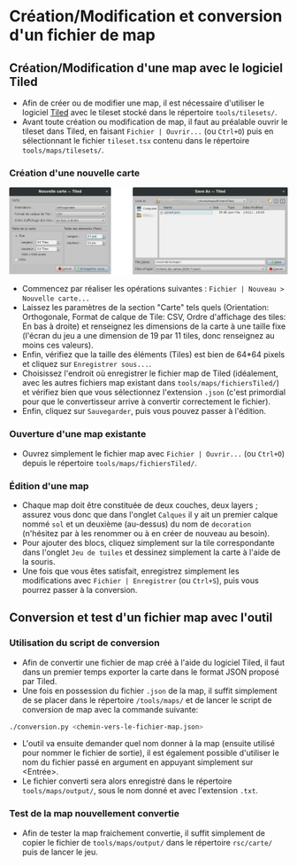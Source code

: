 # Création/Modification et conversion d'un fichier de map

## Création/Modification d'une map avec le logiciel Tiled

- Afin de créer ou de modifier une map, il est nécessaire d'utiliser le logiciel [Tiled](https://www.mapeditor.org/) avec le tileset stocké dans le répertoire `tools/tilesets/`.
- Avant toute création ou modification de map, il faut au préalable ouvrir le tileset dans Tiled, en faisant `Fichier | Ouvrir...` (ou `Ctrl+O`) puis en sélectionnant le fichier `tileset.tsx` contenu dans le répertoire `tools/maps/tilesets/`.

### Création d'une nouvelle carte

![Aperçu des étapes à réaliser](rsc/newmap.png "Aperçu des étapes à réaliser")


- Commencez par réaliser les opérations suivantes : `Fichier | Nouveau > Nouvelle carte...`
- Laissez les paramètres de la section "Carte" tels quels (Orientation: Orthogonale, Format de calque de Tile: CSV, Ordre d'affichage des tiles: En bas à droite) et renseignez les dimensions de la carte à une taille fixe (l'écran du jeu a une dimension de 19 par 11 tiles, donc renseignez au moins ces valeurs).
- Enfin, vérifiez que la taille des éléments (Tiles) est bien de 64*64 pixels et cliquez sur `Enregistrer sous...`.
- Choisissez l'endroit où enregistrer le fichier map de Tiled (idéalement, avec les autres fichiers map existant dans `tools/maps/fichiersTiled/`) et vérifiez bien que vous sélectionnez l'extension `.json` (c'est primordial pour que le convertisseur arrive à convertir correctement le fichier).
- Enfin, cliquez sur `Sauvegarder`, puis vous pouvez passer à l'édition.

### Ouverture d'une map existante

- Ouvrez simplement le fichier map avec `Fichier | Ouvrir...` (ou `Ctrl+O`) depuis le répertoire `tools/maps/fichiersTiled/`.

### Édition d'une map

- Chaque map doit être constituée de deux couches, deux layers ; assurez vous donc que dans l'onglet `Calques` il y ait un premier calque nommé `sol` et un deuxième (au-dessus) du nom de `decoration` (n'hésitez par à les renommer ou à en créer de nouveau au besoin).
- Pour ajouter des blocs, cliquez simplement sur la tile correspondante dans l'onglet `Jeu de tuiles` et dessinez simplement la carte à l'aide de la souris.
- Une fois que vous êtes satisfait, enregistrez simplement les modifications avec `Fichier | Enregistrer` (ou `Ctrl+S`), puis vous pourrez passer à la conversion.

## Conversion et test d'un fichier map avec l'outil

### Utilisation du script de conversion

- Afin de convertir une fichier de map créé à l'aide du logiciel Tiled, il faut dans un premier temps exporter la carte dans le format JSON proposé par Tiled.
- Une fois en possession du fichier `.json` de la map, il suffit simplement de se placer dans le répertoire `/tools/maps/` et de lancer le script de conversion de map avec la commande suivante:
```bash
./conversion.py <chemin-vers-le-fichier-map.json>
```
- L'outil va ensuite demander quel nom donner à la map (ensuite utilisé pour nommer le fichier de sortie), il est également possible d'utiliser le nom du fichier passé en argument en appuyant simplement sur <Entrée>.
- Le fichier converti sera alors enregistré dans le répertoire `tools/maps/output/`, sous le nom donné et avec l'extension `.txt`.

### Test de la map nouvellement convertie

- Afin de tester la map fraichement convertie, il suffit simplement de copier le fichier de `tools/maps/output/` dans le répertoire `rsc/carte/` puis de lancer le jeu.
